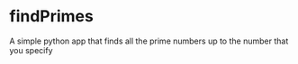 # findPrimes
 A simple python app that finds all the prime numbers up to the number that you specify
